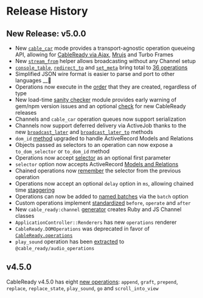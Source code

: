 # Release History

## New Release: v5.0.0

* New [`cable_car`](/guide/cable-car.md#introducing-cable_car) mode provides a transport-agnostic operation queueing API, allowing for [CableReady via Ajax](/guide/cable-car.md#ajax-mode), [Mrujs](https://mrujs.com) and Turbo Frames
* New [`stream_from`](/guide/stream_from.md) helper allows broadcasting without any Channel setup
* [`console_table`](/reference/operations/notifications.md#console_table), [`redirect_to`](/reference/operations/browser-manipulations.md#redirect_to) and [`set_meta`](/reference/operations/event-dispatch.md#set_meta) bring total to [36 operations](/reference/operations/)
* Simplified JSON wire format is easier to parse and port to other languages __🤩
* Operations now execute in the [order](/guide/usage.md#operation-execution-order) that they are created, regardless of type
* New load-time [sanity checker](/hello-world/installation.md#upgrading-package-versions-and-sanity) module provides early warning of gem/npm version issues and an optional [check](/hello-world/installation.md#upgrading-to-v-5-0-0) for new CableReady releases
* Channels and `cable_car` operation queues now support serialization
* Channels now support deferred delivery via ActiveJob thanks to the new [`broadcast_later`](/reference/methods.md#broadcast_later-clear-true) and [`broadcast_later_to`](/reference/methods.md#broadcast_later_to-model-clear-true) methods
* `dom_id` [method](/reference/methods.md#dom_id-record-prefix-nil) upgraded to handle ActiveRecord Models and Relations
* Objects passed as selectors to an operation can now expose a `to_dom_selector` or `to_dom_id` method
* Operations now accept [selector](/guide/usage.md#selector-as-optional-first-argument) as an optional first parameter
* `selector` option now accepts ActiveRecord [Models and Relations](/guide/usage.md#selector-will-accept-ar-models-and-relations)
* Chained operations now [remember](/guide/usage.md#selector-remembers-the-previous-selector) the selector from the previous operation
* Operations now accept an optional `delay` option in `ms`, allowing chained time [staggering](/guide/usage.md#staggering-operations)
* Operations can now be added to [named batches](/guide/usage.md#operation-batches) via the `batch` option
* Custom operations implement [standardized](/guide/customization.md#before-operate-after) `before`, `operate` and `after`
* New `cable_ready:channel` [generator](/guide/usage.md#channel-generator) creates Ruby and JS Channel classes
* `ApplicationController::Renderers` has new `operations` renderer
* `CableReady.DOMOperations` was deprecated in favor of [`CableReady.operations`](/guide/customization.md#custom-operations)
* `play_sound` operation has been [extracted](/guide/customization.md#importing-audiooperations) to `@cable_ready/audio_operations`

## v4.5.0

CableReady v4.5.0 has eight [new operations](/reference/operations/): `append`, `graft`, `prepend`, `replace`, `replace_state`, `play_sound`, `go` and `scroll_into_view`
